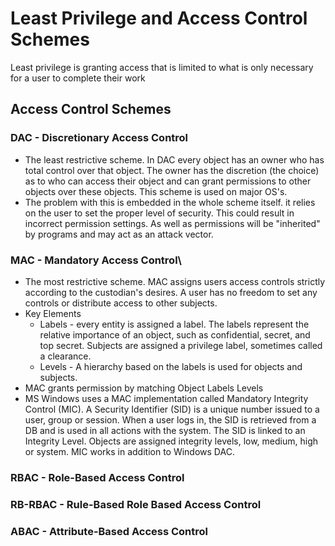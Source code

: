 # Least Privilege and Access Control Schemes

Least privilege is granting access that is limited to what is only necessary for a user to complete their work

## Access Control Schemes

### DAC - Discretionary Access Control
 - The least restrictive scheme.  In DAC every object has an owner who has total control over that object.  The owner has the discretion (the choice) as to who can access their object and can grant permissions to other objects over these objects.  This scheme is used on major OS's.  
 - The problem with this is embedded in the whole scheme itself. it relies on the user to set the proper level of security.  This could result in incorrect permission settings.  As well as permissions will be "inherited" by programs and may act as an attack vector.

### MAC - Mandatory Access Control\
 - The most restrictive scheme.  MAC assigns users access controls strictly according to the custodian's desires.  A user has no freedom to set any controls or distribute access to other subjects.
 - Key Elements
    - Labels - every entity is assigned a label.  The labels represent the relative importance of an object, such as confidential, secret, and top secret.  Subjects are assigned a privilege label, sometimes called a clearance.
    - Levels - A hierarchy based on the labels is used for objects and subjects.
 - MAC grants permission by matching Object Labels Levels
 - MS Windows uses a MAC implementation called Mandatory Integrity Control (MIC). A Security Identifier (SID) is a unique number issued to a user, group or session.  When a user logs in, the SID is retrieved from a DB and is used in all actions with the system.  The SID is linked to an Integrity Level.  Objects are assigned integrity levels, low, medium, high or system.  MIC works in addition to Windows DAC. 
 
### RBAC - Role-Based Access Control




### RB-RBAC - Rule-Based Role Based Access Control 

### ABAC - Attribute-Based Access Control 